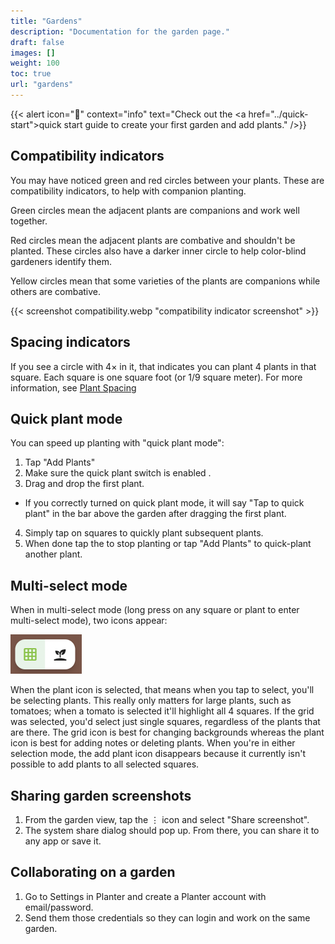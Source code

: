 ```yaml
---
title: "Gardens"
description: "Documentation for the garden page."
draft: false
images: []
weight: 100
toc: true
url: "gardens"
---
```


{{< alert icon="🌱" context="info" text="Check out the <a href=\"../quick-start\">quick start guide</a> to create your first garden and add plants." />}}

## Compatibility indicators

You may have noticed green and red circles between your plants. These are compatibility indicators, to help with companion planting.

Green circles mean the adjacent plants are companions and work well together.

Red circles mean the adjacent plants are combative and shouldn't be planted. These circles also have a darker inner circle to help color-blind gardeners identify them.

Yellow circles mean that some varieties of the plants are companions while others are combative.

{{< screenshot compatibility.webp "compatibility indicator screenshot" >}}

## Spacing indicators

If you see a circle with 4× in it, that indicates you can plant 4 plants in that square. Each square is one square foot (or 1/9 square meter). For more information, see [Plant Spacing](https://info.planter.garden/plants#spacing)

## Quick plant mode

You can speed up planting with "quick plant mode":

1. Tap "Add Plants"
2. Make sure the quick plant switch is enabled <span class="iconify" data-icon="mdi-checkboxes-marked-circle-outline"></span>.
3. Drag and drop the first plant.
- If you correctly turned on quick plant mode, it will say "Tap to quick plant" in the bar above the garden after dragging the first plant.
4. Simply tap on squares to quickly plant subsequent plants.
5. When done tap the <span class="iconify" data-icon="mdi-close"></span> to stop planting or tap "Add Plants" to quick-plant another plant.

## Multi-select mode

When in multi-select mode (long press on any square or plant to enter multi-select mode), two icons appear:

![Multi select mode icons](multi_select_icons.png)

When the plant icon is selected, that means when you tap to select, you'll be selecting plants.
This really only matters for large plants, such as tomatoes; when a tomato is selected it'll
highlight all 4 squares. If the grid was selected, you'd select just single squares, regardless
of the plants that are there. The grid icon is best for changing backgrounds whereas the plant
icon is best for adding notes or deleting plants. When you're in either selection mode, the add
plant icon disappears because it currently isn't possible to add plants to all selected squares.

## Sharing garden screenshots

1. From the garden view, tap the ⋮ icon and select "Share screenshot".
2. The system share dialog should pop up. From there, you can share it to any app or save it.

## Collaborating on a garden

1. Go to Settings in Planter and create a Planter account with email/password.
2. Send them those credentials so they can login and work on the same garden.

